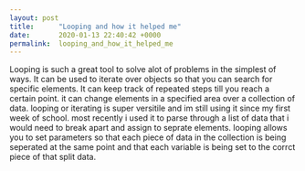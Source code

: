 ```yaml
---
layout: post
title:      "Looping and how it helped me"
date:       2020-01-13 22:40:42 +0000
permalink:  looping_and_how_it_helped_me
---
```




Looping is such a great tool to solve alot of problems in the simplest of ways. It can be used to iterate over objects so that you can search for specific elements. It can keep track of repeated steps till you reach a certain point. it can change elements in a specified area over a collection of data. looping or iterating is super versitile and im still using it since my first week of school. most recently i used it to parse through a list of data that i would need to break apart and assign to seprate elements. looping allows you to set parameters so that each piece of data in the collection is being seperated at the same point and that each variable is being set to the corrct piece of that split data.

